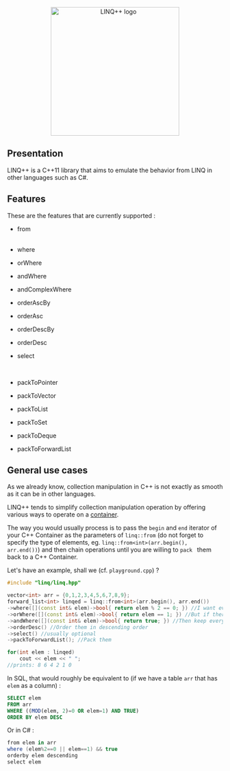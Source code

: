 <div style="text-align: center"><img src="resources/logo.png" alt="LINQ++ logo" width="300"></div>

## Presentation

LINQ++ is a C++11 library that aims to emulate the behavior from LINQ in other languages such as C#.



## Features

These are the features that are currently supported :

* from<br/><br/>


* where

* orWhere

* andWhere

* andComplexWhere

* orderAscBy

* orderAsc

* orderDescBy

* orderDesc

* select<br/>

  <br/>

* packToPointer

* packToVector

* packToList

* packToSet

* packToDeque

* packToForwardList



## General use cases

As we already know, collection manipulation in C++ is not exactly as smooth as it can be in other languages.

LINQ++ tends to simplify collection manipulation operation by offering various ways to operate on a [container](http://www.cplusplus.com/reference/stl/).



The way you would usually process is to pass the `begin` and `end` iterator of your C++ Container as the parameters of `linq::from` (do not forget to specify the type of elements, eg. `linq::from<int>(arr.begin(), arr.end())`) and then chain operations until you are willing to `pack ` them back to a C++ Container.



Let's have an example, shall we (cf. `playground.cpp`) ?

```c++
#include "linq/linq.hpp"

vector<int> arr = {0,1,2,3,4,5,6,7,8,9};
forward_list<int> linqed = linq::from<int>(arr.begin(), arr.end())
->where([](const int& elem)->bool{ return elem % 2 == 0; }) //I want even numbers only
->orWhere([](const int& elem)->bool{ return elem == 1; }) //But if there are any 1s, keep them
->andWhere([](const int& elem)->bool{ return true; }) //Then keep everything from that
->orderDesc() //Order them in descending order
->select() //usually optional
->packToForwardList(); //Pack them

for(int elem : linqed)
    cout << elem << " ";
//prints: 8 6 4 2 1 0
```

In SQL, that would roughly be equivalent to (if we have a table `arr` that has `elem` as a column) :

```sql
SELECT elem
FROM arr
WHERE ((MOD(elem, 2)=0 OR elem=1) AND TRUE)
ORDER BY elem DESC
```

Or in C# :

```c#
from elem in arr
where (elem%2==0 || elem==1) && true
orderby elem descending
select elem
```

